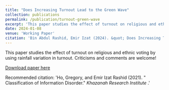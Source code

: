 ```yaml
---
title: "Does Increasing Turnout Lead to the Green Wave"
collection: publications
permalink: /publication/turnout-green-wave
excerpt: 'This paper studies the effect of turnout on religious and ethnic voting by using rainfall variation in turnout.'
date: 2024-01-08
venue: 'Working Paper'
citation: 'Bin Abdul Rashid, Emir Izat (2024). &quot; Does Increasing Turnout Lead to the Green Wave &quot; <i> Working Paper </i>.'
---
```

This paper studies the effect of turnout on religious and ethnic voting by using rainfall variation in turnout. Criticisms and comments are welcome!

[Download paper here](https://emirizatrashid.github.io/files/Turnout_and_Ethnic_Voting.pdf)

Recommended citation: 'Ho, Gregory, and Emir Izat Rashid (2021). &quot; Classification of Information Disorder.&quot; <i> Khazanah Research Institute </i>.'
